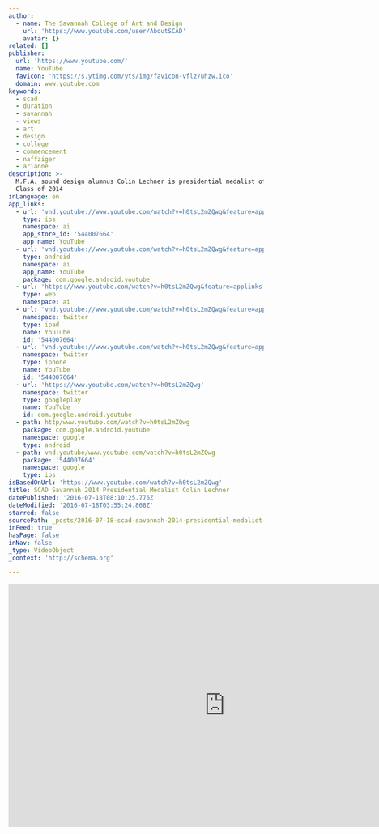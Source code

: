 ```yaml
---
author:
  - name: The Savannah College of Art and Design
    url: 'https://www.youtube.com/user/AboutSCAD'
    avatar: {}
related: []
publisher:
  url: 'https://www.youtube.com/'
  name: YouTube
  favicon: 'https://s.ytimg.com/yts/img/favicon-vflz7uhzw.ico'
  domain: www.youtube.com
keywords:
  - scad
  - duration
  - savannah
  - views
  - art
  - design
  - college
  - commencement
  - naffziger
  - arianne
description: >-
  M.F.A. sound design alumnus Colin Lechner is presidential medalist of the SCAD
  Class of 2014
inLanguage: en
app_links:
  - url: 'vnd.youtube://www.youtube.com/watch?v=h0tsL2mZQwg&feature=applinks'
    type: ios
    namespace: ai
    app_store_id: '544007664'
    app_name: YouTube
  - url: 'vnd.youtube://www.youtube.com/watch?v=h0tsL2mZQwg&feature=applinks'
    type: android
    namespace: ai
    app_name: YouTube
    package: com.google.android.youtube
  - url: 'https://www.youtube.com/watch?v=h0tsL2mZQwg&feature=applinks'
    type: web
    namespace: ai
  - url: 'vnd.youtube://www.youtube.com/watch?v=h0tsL2mZQwg&feature=applinks'
    namespace: twitter
    type: ipad
    name: YouTube
    id: '544007664'
  - url: 'vnd.youtube://www.youtube.com/watch?v=h0tsL2mZQwg&feature=applinks'
    namespace: twitter
    type: iphone
    name: YouTube
    id: '544007664'
  - url: 'https://www.youtube.com/watch?v=h0tsL2mZQwg'
    namespace: twitter
    type: googleplay
    name: YouTube
    id: com.google.android.youtube
  - path: http/www.youtube.com/watch?v=h0tsL2mZQwg
    package: com.google.android.youtube
    namespace: google
    type: android
  - path: vnd.youtube/www.youtube.com/watch?v=h0tsL2mZQwg
    package: '544007664'
    namespace: google
    type: ios
isBasedOnUrl: 'https://www.youtube.com/watch?v=h0tsL2mZQwg'
title: SCAD Savannah 2014 Presidential Medalist Colin Lechner
datePublished: '2016-07-18T08:10:25.776Z'
dateModified: '2016-07-18T03:55:24.868Z'
starred: false
sourcePath: _posts/2016-07-18-scad-savannah-2014-presidential-medalist-colin-lechner.md
inFeed: true
hasPage: false
inNav: false
_type: VideoObject
_context: 'http://schema.org'

---
```

<iframe src="https://cdn.embedly.com/widgets/media.html?src=https%3A%2F%2Fwww.youtube.com%2Fembed%2Fh0tsL2mZQwg%3Ffeature%3Doembed&amp;url=http%3A%2F%2Fwww.youtube.com%2Fwatch%3Fv%3Dh0tsL2mZQwg&amp;image=https%3A%2F%2Fi.ytimg.com%2Fvi%2Fh0tsL2mZQwg%2Fhqdefault.jpg&amp;key=b7d04c9b404c499eba89ee7072e1c4f7&amp;type=text%2Fhtml&amp;schema=youtube" width="854" height="480" scrolling="no" frameborder="0" allowfullscreen="" style=""></iframe>